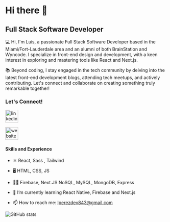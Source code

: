# Hi there 👋

## Full Stack Software Developer

💻 Hi, I'm Luis, a passionate Full Stack Software Developer based in the Miami/Fort-Lauderdale area and an alumni of both BrainStation and Wyncode. I specialize in front-end design and development, with a keen interest in exploring and mastering tools like React and Next.js.

📚 Beyond coding, I stay engaged in the tech community by delving into the latest front-end development blogs, attending tech meetups, and actively contributing. Let's connect and collaborate on creating something truly remarkable together!

### Let's Connect! 

[<img src='https://cdn.jsdelivr.net/npm/simple-icons@3.0.1/icons/linkedin.svg' alt='linkedin' height='40'>](https://www.linkedin.com/in/luis-perez-b72069137/)  

[<img src='https://cdn.jsdelivr.net/npm/simple-icons@3.0.1/icons/icloud.svg' alt='website' height='40'>](https://portfolio-seven-brown-69.vercel.app/)  

#### Skills and Experience
- ⚛️ React, Sass , Tailwind
- 🖥️ HTML, CSS, JS
- 👨‍💻 Firebase, Next.JS NoSQL, MySQL, MongoDB, Express

- 🌱 I’m currently learning React Native, Firebase and Next.js   
- 📫 How to reach me: lperezdev843@gmail.com 

![GitHub stats](https://github-readme-stats.vercel.app/api?username=LEPII&show_icons=true) 
